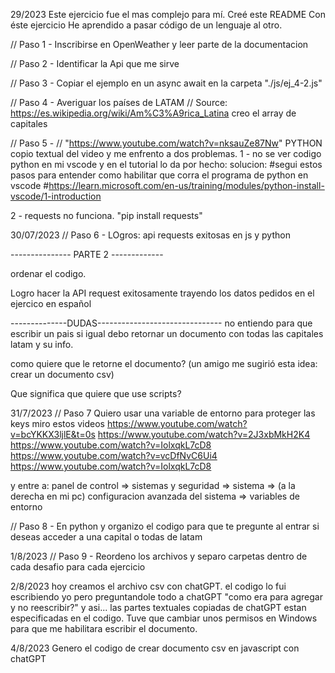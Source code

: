 29/2023
Este ejercicio fue el mas complejo para mí. Creé este README
Con éste ejercicio
He aprendido 
a pasar código de un lenguaje al otro.

// Paso 1 - Inscribirse en OpenWeather y leer parte de la documentacion

// Paso 2 - Identificar la Api que me sirve 

// Paso 3 - Copiar el ejemplo en un async await en la carpeta "./js/ej_4-2.js"

// Paso 4 - Averiguar los países de LATAM
// Source: https://es.wikipedia.org/wiki/Am%C3%A9rica_Latina
creo el array de capitales

// Paso 5 - 
// "https://www.youtube.com/watch?v=nksauZe87Nw" PYTHON
copio textual del video y me enfrento a dos problemas. 
1 - no se  ver codigo python en mi vscode y en el tutorial lo da por hecho:
solucion: 
#segui estos pasos para entender como habilitar que corra el programa de python en vscode
#https://learn.microsoft.com/en-us/training/modules/python-install-vscode/1-introduction 

2 - requests no funciona.
"pip install requests"

30/07/2023
// Paso 6 - 
LOgros: api requests exitosas en js y python

--------------- PARTE 2 -------------

ordenar el codigo.

Logro hacer la API request exitosamente trayendo los 
datos pedidos en el ejercico en español


--------------DUDAS-------------------------------
no entiendo para que escribir un pais si igual debo retornar 
un documento con todas las capitales latam y su info.

como quiere que le retorne el documento?
(un amigo me sugirió esta idea:
crear un documento csv) 

Que significa que quiere que use scripts?


31/7/2023 
// Paso 7 
Quiero usar una variable de entorno para proteger las keys
miro estos videos
https://www.youtube.com/watch?v=bcYKKX3ljlE&t=0s
https://www.youtube.com/watch?v=2J3xbMkH2K4
https://www.youtube.com/watch?v=IolxqkL7cD8
https://www.youtube.com/watch?v=vcDfNvC6Ui4
https://www.youtube.com/watch?v=IolxqkL7cD8


y entre a: panel de control => sistemas y seguridad => sistema => (a la derecha en mi pc)
configuracion avanzada del sistema => variables de entorno   

// Paso 8 - 
En python y organizo el codigo para que te pregunte 
al entrar si deseas acceder a una capital o todas de latam

1/8/2023
// Paso 9 - 
Reordeno los archivos y separo carpetas dentro de cada desafio para cada ejercicio

2/8/2023
hoy creamos el archivo csv con chatGPT. el codigo lo fui escribiendo yo pero preguntandole
todo a chatGPT "como era para agregar y no reescribir?" y asi... las partes textuales 
copiadas de 
chatGPT estan especificadas en el codigo.
Tuve que cambiar unos permisos en Windows para que me habilitara escribir el documento.

4/8/2023
Genero el codigo de crear documento csv en javascript con chatGPT
